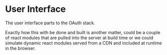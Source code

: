 # User Interface
The user interface parts to the OAuth stack.

Exactly how this with be done and built is another matter, could be a couple of react modules that are pulled into the server at build time or we could simulate dynamic react modules served from a CDN and included at runtime in the browser.